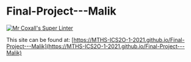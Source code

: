 # Final-Project---Malik

[![Mr Coxall's Super Linter](https://github.com/MTHS-ICS2O-1-2021/Final-Project---Malik/workflows/Mr%20Coxall's%20Super%20Linter/badge.svg)](https://github.com/MTHS-ICS2O-1-2021/Final-Project---Malik/actions)

This site can be found at: [https://MTHS-ICS2O-1-2021.github.io/Final-Project---Malik](https://MTHS-ICS2O-1-2021.github.io/Final-Project---Malik)
